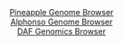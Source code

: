 <div id="Pineapple_Genome_Browser" align="center">
  <a href="https://igv.org/app/?sessionURL=blob:zZJda9swFIb_i6BlA8efsfwBZaRJk5Um3dosM0spRlZkW6ssuZLiNAn571PLxm46aC42BrqQXo503vPq2YOOSEUFBynwbS.0PQ9YQNViM0dNy8g1aogCaYmYIhaQpCSScExAugclUhotbqfmZq11q1LHobrtNYhXwlaBjRq0ExxtlI1F4wwFY6gQEmkhlXMuUSccWnW9DSlQ29qmd2CHzgpp5CDW1oIr4bSEV_nGvJf_kvKKcNGQvFkzTV8M5MaP8biyS_RhkM0HGBOlrsj2cnU2uLocfA0uFssJHC4Xnz5mC5idzmnFkV5LcqbDcD6UxeUWzj7DyRiz7nG6ieQ6e.ifBKPTi6eWSqLOvMiLgwhCGJlgKF.Rp_9pZrPokXPDIp7Nznd.PQ46ORnLEcXydto0W_7t1bljcLAAE3htOAC4llHquVbgQiv0Ye9568WW6yYmHSkoSO_uLaAlwg.m_G4P9LY1tABFHtcv4FhAyBWRIO0lrht5SeKH_ajvJol3sPZgLdnfi3a8uE0i1x_4PsxLyrRBeZUr3iobcW53uLSr3ZFZZnjETvzxFovv18t6OpnuBkVshKEX3PTh4g95WsC0f_lCM.xbXP0T8t5ixNbFsbjVPLyOxZd42g8YLuodZLNOXWW7cXnzajzPIB0XTSlkg7SpN4o5_iSuQ5Iiro3QUUULyqjeZiZFsQGp5wcGXIAFE4ZEIKvinWu5lhe6738DGhzuDz8A">Pineapple Genome Browser</a>
</div>
<div id="Alphonso_Genome_Browser" align="center">
  <a href="https://igv.org/app/?sessionURL=blob:zZJdb5swGEb_i6VUm0TAQAIBKZqSJlnTpI2ajERtVSEDhlgFm9kG8qH897nRpt2sUnOxaRIX9iuDn.dwjqDGXBBGgQ8s3ezqpgk0ILasWaGizPE9KrAAfopygTXAcYo5pjEG_hGkSEgULOfqza2UpfANg8iyXSCaMV3YOirQgVHUCD1mhXHN8hxFjCPJuDCGHNXMIFndbnCEylJXd9t610iQRAbKyy2jghklplnYqO.Fv0ZhhikrcFhUuSTnAKHKozImeoq.DDarQRxjIWZ4P036g9l0sLbHwdNX5_opWNxsAmdztSIZRbLiuJ94wSLYLio86bWs4W1nVZFkqFZ4UxwedkHLHl2NdyXhWPRN1.zZruM4b3AITfDuf.qtHnJh9.liu5_MgmgEH6F9ncX1a68ZrVX5.5KP32l.0kDO4krZAOItd30TajZ0tK7ltN.WZk.D0FN8OCPAf37RgOQoflXHn49A7kvlDBD4e3XWRwOMJ5gDv.1B6JqeZ3U7bgd6nnnSjqDi.d.DOwmWngutgWU5YUpyqYROQkFLoSNK9TpO9exwIc25zDrf3Du8a1mTChO5gY_Tw2Tm3Q4oz_5I01IE1OXnX6iqfiTTPzHvI0F0GV2q2xxWDzejaD1WgKb2sjMP7hprErhY7bv4fUSX4UkZL5BU59VEbX86VyNOEJVqUBNBIpITud8okqwBvmnZSl0Qs5wpFwHPok9Qg5rZhZ9_K2qfXk4_AA--">Alphonso Genome Browser</a>
</div>


<div id="DAF_Genomics_Browser" align="center">
  <a href="https://igv.org/app/?sessionURL=blob:tZFra9swFIb_iyD95JvkW2wII2mdzvQGCV5KSgmafXxhtuVKcpwm5L9PeB2DjTIGHUhC4lzeV.c5oT1wUbEWhYgY2DUwRhoSJRvWtOlquKcNCBTmtBagIQ45cGhTQOEJ5VRImqxuVWUpZSdC08xorhfQsqZKhSFsg3a6YL0sQaXqxKANPbKWDsJIWaOSJTVp3ZWsFcykaQpC6JbZQVvsBqqOn7Hd2BJ2TV_LalTdKRPKWGbkVLmt2gwOfzHyH5TVqj7NN.v5WH8Dr3E2m9_E8y92lGyvvctt8vB5k3ibi3VVtFT2HGZX20EWmTchi2hClmt.fffox0fr.HLpDOkmnthXF9GhqziIGfbx1PY9N3DQWUM1S3uFAaUlxyF2NJ9MNeI4.tvVdj01B84qFD49a0hymn5T6U8nJF87BQsJeOlHbhpiPAOOQj2wLB8HAXEd37GCAJ.1E.p5_cE0l8kq8C0yJ8QzvtJG6edVPY5QCf0Z_CiUv3VW.19RFXsvr_bO_d0i2k6Xh9hZ9e7t4wLvo.k7mDT07rdyxhsqVejH8w0KrZVaA638RcU.P5._Aw--">DAF Genomics Browser</a>
</div>
